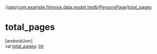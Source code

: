 //[app](../../../index.md)/[com.example.filmosis.data.model.tmdb](../index.md)/[PersonsPage](index.md)/[total_pages](total_pages.md)

# total_pages

[androidJvm]\
val [total_pages](total_pages.md): [Int](https://kotlinlang.org/api/latest/jvm/stdlib/kotlin/-int/index.html)
